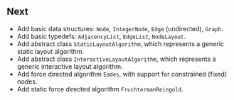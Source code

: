 ## Next

* Add basic data structures: `Node`, `IntegerNode`, `Edge` (undirected), `Graph`.
* Add basic typedefs: `AdjacencyList`, `EdgeList`, `NodeLayout`.
* Add abstract class `StaticLayoutAlgorithm`, which represents a generic static layout algorithm.
* Add abstract class `InteractiveLayoutAlgorithm`, which represents a generic interactive layout algorithm.
* Add force directed algorithm `Eades`, with support for constrained (fixed) nodes.
* Add static force directed algorithm `FruchtermanReingold`.

